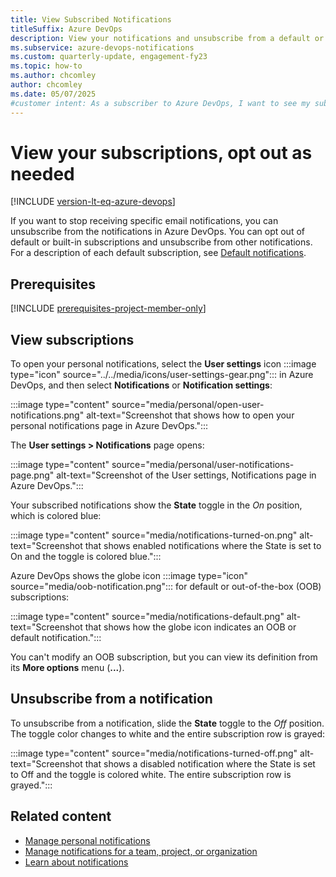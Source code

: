 ```yaml
---
title: View Subscribed Notifications
titleSuffix: Azure DevOps
description: View your notifications and unsubscribe from a default or built-in notification in Azure DevOps.
ms.subservice: azure-devops-notifications
ms.custom: quarterly-update, engagement-fy23
ms.topic: how-to
ms.author: chcomley
author: chcomley
ms.date: 05/07/2025
#customer intent: As a subscriber to Azure DevOps, I want to see my subscribed notifications so I can opt out from notifications and stop receiving emails.
---
```


# View your subscriptions, opt out as needed

[!INCLUDE [version-lt-eq-azure-devops](../../includes/version-lt-eq-azure-devops.md)]

If you want to stop receiving specific email notifications, you can unsubscribe from the notifications in Azure DevOps. You can opt out of default or built-in subscriptions and unsubscribe from other notifications. For a description of each default subscription, see [Default notifications](oob-built-in-notifications.md).  

## Prerequisites

[!INCLUDE [prerequisites-project-member-only](../../includes/prerequisites-project-member-only.md)]

## View subscriptions

To open your personal notifications, select the **User settings** icon :::image type="icon" source="../../media/icons/user-settings-gear.png"::: in Azure DevOps, and then select **Notifications** or **Notification settings**:

:::image type="content" source="media/personal/open-user-notifications.png" alt-text="Screenshot that shows how to open your personal notifications page in Azure DevOps.":::

The **User settings > Notifications** page opens:

:::image type="content" source="media/personal/user-notifications-page.png" alt-text="Screenshot of the User settings, Notifications page in Azure DevOps.":::

Your subscribed notifications show the **State** toggle in the _On_ position, which is colored blue:

:::image type="content" source="media/notifications-turned-on.png" alt-text="Screenshot that shows enabled notifications where the State is set to On and the toggle is colored blue.":::

Azure DevOps shows the globe icon :::image type="icon" source="media/oob-notification.png"::: for default or out-of-the-box (OOB) subscriptions:

:::image type="content" source="media/notifications-default.png" alt-text="Screenshot that shows how the globe icon indicates an OOB or default notification.":::

You can't modify an OOB subscription, but you can view its definition from its **More options** menu (**...**).

## Unsubscribe from a notification

To unsubscribe from a notification, slide the **State** toggle to the _Off_ position. The toggle color changes to white and the entire subscription row is grayed:

:::image type="content" source="media/notifications-turned-off.png" alt-text="Screenshot that shows a disabled notification where the State is set to Off and the toggle is colored white. The entire subscription row is grayed.":::

## Related content

- [Manage personal notifications](manage-your-personal-notifications.md)
- [Manage notifications for a team, project, or organization](manage-team-group-global-organization-notifications.md)
- [Learn about notifications](about-notifications.md)